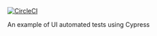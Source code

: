 [![CircleCI](https://circleci.com/gh/jonathan-qa/cypress-ui-example/tree/main.svg?style=svg)](https://circleci.com/gh/jonathan-qa/cypress-ui-example/tree/main)

An example of UI automated tests using Cypress